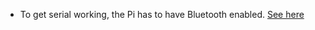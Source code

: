 - To get serial working, the Pi has to have Bluetooth enabled. [See here](https://raspberrypi.stackexchange.com/questions/43788/pi-3-boot-with-uart-console)